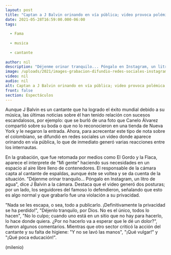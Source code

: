 ```yaml
---
layout: post
title: "Captan a J Balvin orinando en vía pública; video provoca polémica en redes"
date: 2021-05-28T16:59:00.000-06:00
tags:
  
  - Fama
  
  - musica
  
  - cantante
  
author: nil
description: "Déjenme orinar tranquilo... Póngalo en Instagram, un litro de agua, dice J Balvin a la persona que lo grabó haciendo sus necesidades. "
image: /uploads/2021/images-grabacion-difundio-redes-sociales-instagram.jpg
video: nil
audio: nil
alt: Captan a J Balvin orinando en vía pública; video provoca polémica en redes
front: false
section: Espectáculos
---
```


Aunque J Balvin es un cantante que ha logrado el éxito mundial debido a su música, las últimas noticias sobre él han tenido relación con sucesos escandalosos, por ejemplo: que se burló de una foto que Canelo Álvarez compartió sobre su boda o que no lo reconocieron en una tienda de Nueva York y le negaron la entrada.  Ahora, para acrecentar este tipo de nota sobre el colombiano, se difundió en redes sociales un video donde aparece orinando en vía pública, lo que de inmediato generó varias reacciones entre los internautas. 

En la grabación, que fue retomada por medios como El Gordo y la Flaca, aparece el interprete de "Mi gente" haciendo sus necesidades en un espacio al aire libre lleno de contenedores. El responsable de la cámara capta al cantante de espaldas, aunque éste se voltea y se da cuenta de la situación. "Déjenme orinar tranquilo... Póngalo en Instagram, un litro de agua", dice J Balvin a la cámara. Destaca que el video generó dos posturas; por un lado, los seguidores del famoso lo defendieron, señalando que esto es algo normal y que grabarlo fue una violación a su privacidad. 

"Nada se les escapa, o sea, todo a publicarlo. ¡Definitivamente la privacidad se ha perdido!", "Déjenlo tranquilo, por Dios. No es el único, todos lo hacen", "No lo culpo; cuando uno está en un sitio que no hay para hacerlo, lo hace donde quiera. ¿Por no hacerlo va a esperar que le dé un dolor?", fueron algunos comentarios. Mientras que otro sector criticó la acción del cantante  y su falta de higiene: "Y no se lavó las manos", "¡Qué vulgar!" y "¡Qué poca educación!". 

(milenio)